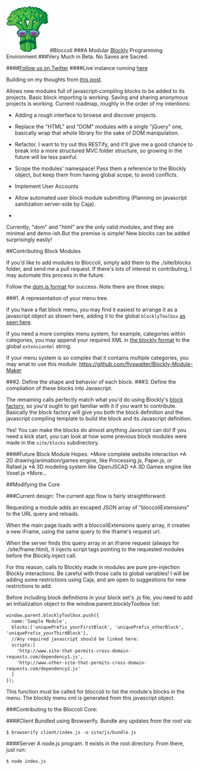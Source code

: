 ![logo](site/img/logo-small.png)
#Bloccoli
###A Modular [Blockly](http://code.google.com/p/blockly/) Programming Environment
###Very Much in Beta.  No Saves are Sacred.

####[Follow us on Twitter](https://twitter.com/Bloccoli)
####Live instance running [here](http://bloccoli.org/)

Building on my thoughts from [this post](https://github.com/flyswatter/Blockly-Brainstorming).

Allows new modules full of javascript-compiling blocks to be added to its projects.  Basic block importing is working.  Saving and sharing anonymous projects is working.  Current roadmap, roughly in the order of my intentions:

*  Adding a rough interface to browse and discover projects.

*  Replace the "HTML" and "DOM" modules with a single "jQuery" one, basically wrap that whole library for the sake of DOM manipulation.

*  Refactor.  I want to try out this RESTify, and it'll give me a good chance to break into a more structured MVC folder structure, so growing in the future will be less painful.

*  Scope the modules' namespace!  Pass them a reference to the Blockly object, but keep them from having global scope, to avoid conflicts.

*  Implement User Accounts

*  Allow automated user block module submitting (Planning on javascript sanitization server-side by Caja).

-
Currently, "dom" and "html" are the only valid modules, and they are minimal and demo-ish.But the premise is simple!  New blocks can be added surprisingly easily!

##Contributing Block Modules

If you'd like to add modules to Bloccoli, simply add them to the ./site/blocks folder, and send me a pull request.  If there's lots of interest in contributing, I may automate this process in the future.

Follow the [dom.js format](https://github.com/flyswatter/Bloccoli/blob/master/site/blocks/dom.js) for success.  Note there are three steps:

###1. A representation of your menu tree.

If you have a flat block menu, you may find it easiest to arrange it as a javascript object as shown here, adding it to the global `blocklyToolbox` [as seen here](https://github.com/flyswatter/Bloccoli/blob/master/site/blocks/dom.js#L1).

If you need a more complex menu system, for example, categories within categories, you may append your required XML in [the blockly format](https://code.google.com/p/blockly/wiki/Toolbox) to the global `extensionXml` string.

If your menu system is so complex that it contains multiple categories, you may wnat to use this module: https://github.com/flyswatter/Blockly-Module-Maker

###2. Define the shape and behavior of each block.
###3. Define the compilation of these blocks into Javascript.

The remaining calls perfectly match what you'd do using Blockly's [block factory](http://blockly-demo.appspot.com/static/apps/blockfactory/index.html), so you'd ought to get familiar with it if you want to contribute.  Basically the block factory will give you both the block definition and the javascript compiling template to build the block and its Javascript definition.

Yes!  You can make the blocks do almost anything Javscript can do!  If you need a kick start, you can look at how some previous block modules were made in the `site/blocks` subdirectory.

####Future Block Module Hopes:
*More complete website interaction
*A 2D drawing/animation/games engine, like Processing.js, Paper.js, or Rafael.js
*A 3D modeling system like OpenJSCAD
*A 3D Games engine like Voxel.js
*More...

##Modifying the Core

###Current design:
The current app flow is fairly straightforward:  

Requesting a module adds an escaped JSON array of "bloccoliExtensions" to the URL query and reloads.

When the main page loads with a bloccoliExtensions query array, it creates a new iFrame, using the same query to the iframe's request url.

When the server finds this query array in an iframe request (always for ./site/frame.html), it injects script tags pointing to the requested modules before the Blockly.inject call.

For this reason, calls to Blockly made in modules are pure pre-injection Blockly interactions.  Be careful with those calls to global variables!  I will be adding some restrictions using Caja, and am open to suggestions for new restrictions to add.

Before including block definitions in your block set's .js file, you need to add an initialization object to the window.parent.blocklyToolbox list:

    window.parent.blocklyToolbox.push({
      name:'Sample Module',
      blocks:['uniquePrefix_yourFirstBlock', 'uniquePrefix_otherBlock', 'uniquePrefix_yourThirdBlock'],
      //Any required javascript should be linked here:
      scripts:[
        'http://www.site-that-permits-cross-domain-requests.com/dependency1.js',
        'http://www.other-site-that-permits-cross-domain-requests.com/dependency2.js'
      ]
    });

This function must be called for bloccoli to list the module's blocks in the menu.  The blockly menu xml is generated from this javascript object.

###Contributing to the Bloccoli Core:

####Client
Bundled using Browserify.  Bundle any updates from the root via:

    $ browserify client/index.js -o site/js/bundle.js

####Server
A node.js program.  It exists in the root directory.  From there, just run:

    $ node index.js